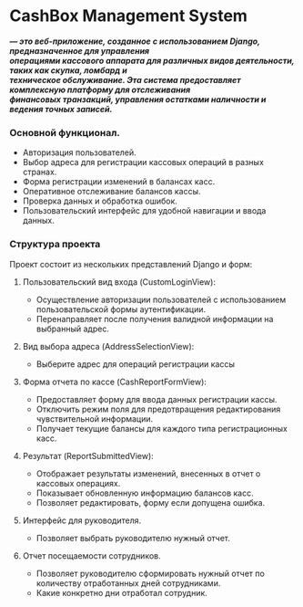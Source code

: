 # CashBox Management System

***— это веб-приложение, созданное с использованием Django, предназначенное для управления  
операциями кассового аппарата для различных видов деятельности, таких как скупка, ломбард и  
техническое обслуживание. Эта система предоставляет комплексную платформу для отслеживания  
финансовых транзакций, управления остатками наличности и ведения точных записей.***

### Основной функционал.

* Авторизация пользователей.
* Выбор адреса для регистрации кассовых операций в разных странах.
* Форма регистрации изменений в балансах касс.
* Оперативное отслеживание балансов кассы.
* Проверка данных и обработка ошибок.
* Пользовательский интерфейс для удобной навигации и ввода данных.

### Структура проекта

Проект состоит из нескольких представлений Django и форм:

1. Пользовательский вид входа (CustomLoginView):
    - Осуществление авторизации пользователей с использованием пользовательской формы аутентификации.
    - Перенаправляет после получения валидной информации на выбранный адрес.

2. Вид выбора адреса (AddressSelectionView):
    - Выберите адрес для операций регистрации кассы

3. Форма отчета по кассе (CashReportFormView):
    - Предоставляет форму для ввода данных регистрации кассы.
    - Отключить режим поля для предотвращения редактирования чувствительной информации.
    - Получает текущие балансы для каждого типа регистрационных касс.

4. Результат (ReportSubmittedView):
    - Отображает результаты изменений, внесенных в отчет о кассовых операциях.
    - Показывает обновленную информацию балансов касс.
    - Позволяет редактировать, форму если допущена ошибка.

5. Интерфейс для руководителя.
    - Позволяет выбрать руководителю нужный отчет.

6. Отчет посещаемости сотрудников.
    - Позволяет руководителю сформировать нужный отчет по количеству отработанных дней сотрудниками.
    - Какие конкретно дни отработал сотрудник.
